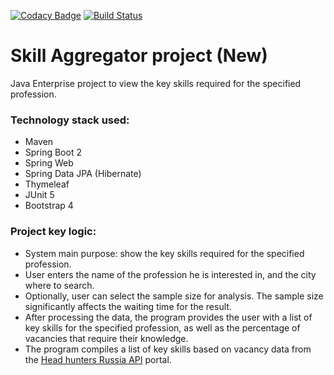 [![Codacy Badge](https://app.codacy.com/project/badge/Grade/ecf9b458ac7c47d2ad52ab82e06a4dc7)](https://www.codacy.com/gh/igar15/skillsaggregator/dashboard)
[![Build Status](https://api.travis-ci.com/igar15/skillsaggregator.svg?branch=master)](https://travis-ci.com/github/igar15/skillsaggregator)

Skill Aggregator project (New)
=================================

Java Enterprise project to view the key skills required for the specified profession.  

### Technology stack used: 
* Maven
* Spring Boot 2
* Spring Web
* Spring Data JPA (Hibernate)
* Thymeleaf
* JUnit 5
* Bootstrap 4

### Project key logic:
* System main purpose: show the key skills required for the specified profession.
* User enters the name of the profession he is interested in, and the city where to search.
* Optionally, user can select the sample size for analysis. The sample size significantly affects the waiting time for the result.
* After processing the data, the program provides the user with a list of key skills for the specified profession, as well as the percentage of vacancies that require their knowledge.
* The program compiles a list of key skills based on vacancy data from the <a href="https://api.hh.ru/">Head hunters Russia API</a> portal.
